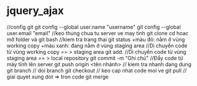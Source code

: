 # jquery_ajax
//config git
git config --global user.name "username"
git config --global user.email "email"
//keo thung chua tu server ve may tinh
git clone <duong dan thung chua>
  cd hoac mở folder và git bash
//kiem tra trang thai
git status 
  +màu đỏ: nằm ở vùng working copy
  +màu xanh: đang nằm ở vùng staging area
//Di chuyển code từ vùng working copy == > staging area
  git add.
//Di chuyển code từ vùng staging area == > local repository
  git commit -m "Ghi chú"
//Đẩy code từ máy tính lên server 
  git push origin <tên nhánh>
// kiem tra nhanh dang dung
  git branch
// doi branch
  git checkout
// keo cap nhat code moi ve
  git pull
// giai quyet xung dot => tron code
  git merge <ten nhanh>
